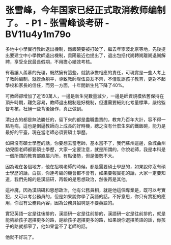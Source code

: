 # 张雪峰，今年国家已经正式取消教师编制了。 - P1 - 张雪峰谈考研 - BV11u4y1m79o

多地中小學實行教師退出機制，鐵飯碗要被打破了，繼去年寧波北京等地，先後提出要建立中小學教師退出機制，貴陽最近也提出了，退出包括代崗轉崗離崗退崗解聘，享受全民最長假期，不用擔心績效考核。

有著讓人羨慕的光環，既然擁有這些，就該承擔相應的責任，可現實是一些人考上了教師編制，就摸魚躺平，導致教師隊伍良友不齊，不僅耽誤孩子教育，更對不起學校和家長的信任，而另一方面，十年間新生兒下降了40%。

可教師卻增加了近150萬人，一邊是新生兒數量減少，一邊是師資規模依舊保持在頂升時期，難免容易，教師退出機制是好機制，但還需要細則化考量標準，嚴格監督考核，杜絕一些背後操作，真正做到。

清出去的都是無法勝任的，留下來的都是盡職盡責的，教育乃百年大計，容不得一點毛病，這也是倒逼教師向上成長的好時機，總之沒有什麼生來的鐵飯碗，能力是最好的平臺，現在當老師必須要碩士學歷。

如果沒有碩士學歷的話，你要想去當老師，基本當不了，我們蘇州這邊，象城曲州幼兒園老師都要碩士學歷，大家一定要注意，就是所謂的，你說老師，我是本科是一個所謂的教育部直屬六所，有點優勢，但是優勢不大。

因為現在各個地方，他在招聘老師的時候，都是需要碩士學歷的，如果說你沒有碩士學歷的話，白搭，你連考編的機會都不會有，如果要報實犯的話，大家一定要知道，我們先報的是漢語研，再報的是思想政治，然後再是其他。

這神魔，因為漢語研和思想政治，他有公務員相，就是他這個專業是，既可以考實犯，又可以考公務員的，但是如果說你學了英語的話，不好意思，你只有實犯的應用，你沒有公務員內容，因為公務員招聘是不要英語的。

實犯英語一定是往後排的，漢語研一定是往前排的，漢語研一定是往前排的，就是能夠給孩子選擇更多的路，是給孩子選擇更多的路，如果說你選擇英語的話，你孩子的路就都窄了，他如果當不了老師的話。

他就不好玩了。